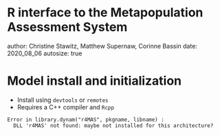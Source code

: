 R interface to the Metapopulation Assessment System
========================================================
author: Christine Stawitz, Matthew Supernaw, Corinne Bassin
date: 2020_08_06
autosize: true

Model install and initialization
========================================================
- Install using `devtools` or `remotes`
- Requires a C++ compiler and `Rcpp`



















```
Error in library.dynam("r4MAS", pkgname, libname) : 
  DLL 'r4MAS' not found: maybe not installed for this architecture?
```

